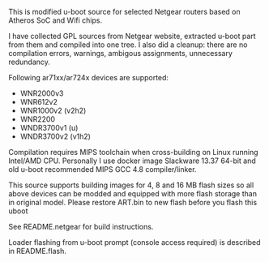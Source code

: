 This is modified u-boot source for selected Netgear routers based on Atheros SoC and Wifi chips.

I have collected GPL sources from Netgear website, extracted u-boot part from them and compiled into one tree.
I also did a cleanup: there are no compilation errors, warnings, ambigous assignments, unnecessary redundancy.

Following ar71xx/ar724x devices are supported:

* WNR2000v3
* WNR612v2
* WNR1000v2 (v2h2)
* WNR2200
* WNDR3700v1 (u)
* WNDR3700v2 (v1h2)

Compilation requires MIPS toolchain when cross-building on Linux running Intel/AMD CPU. 
Personally I use docker image Slackware 13.37 64-bit and old u-boot recommended MIPS GCC 4.8 compiler/linker.

This source supports building images for 4, 8 and 16 MB flash sizes so all above devices can be modded and equipped with more flash storage than in original model. 
Please restore ART.bin to new flash before you flash this uboot 



See README.netgear for build instructions.

Loader flashing from u-boot prompt (console access required) is described in README.flash.
